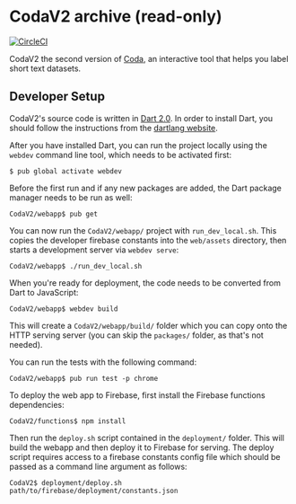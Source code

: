 # CodaV2 archive (read-only)

[![CircleCI](https://circleci.com/gh/AfricasVoices/CodaV2/tree/master.svg?style=svg)](https://circleci.com/gh/AfricasVoices/CodaV2/tree/master)

CodaV2 the second version of [Coda](https://github.com/AfricasVoices/coda), an interactive tool that helps you label short text datasets.

## Developer Setup

CodaV2's source code is written in [Dart 2.0](https://www.dartlang.org/dart-2). In order to install Dart, you should follow the instructions from the [dartlang website](https://webdev.dartlang.org/guides/get-started#2-install-dart).

After you have installed Dart, you can run the project locally using the `webdev` command line tool, which needs to be activated first:

```
$ pub global activate webdev
```

Before the first run and if any new packages are added, the Dart package manager needs to be run as well:

```
CodaV2/webapp$ pub get
```

You can now run the `CodaV2/webapp/` project with `run_dev_local.sh`. This copies the developer firebase constants into 
the `web/assets` directory, then starts a development server via `webdev serve`:

```
CodaV2/webapp$ ./run_dev_local.sh
```

When you're ready for deployment, the code needs to be converted from Dart to JavaScript:

```
CodaV2/webapp$ webdev build
```

This will create a `CodaV2/webapp/build/` folder which you can copy onto the HTTP serving server (you can skip the `packages/` folder, as that's not needed).

You can run the tests with the following command:

```
CodaV2/webapp$ pub run test -p chrome
```

To deploy the web app to Firebase, first install the Firebase functions dependencies:

```
CodaV2/functions$ npm install
```

Then run the `deploy.sh` script contained in the `deployment/` folder. This will build the webapp and then deploy it to Firebase for serving. 
The deploy script requires access to a firebase constants config file which should be passed as a command line argument as follows:

```
CodaV2$ deployment/deploy.sh path/to/firebase/deployment/constants.json
```
